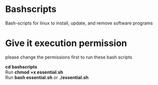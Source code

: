 # Bashscripts
Bash-scripts for linux to install, update, and remove software programs 

# Give it execution permission <br/>
please change the permissions first to run these bash scripts <br/>

**cd bashscripts** <br/>
Run **chmod +x essential.sh** <br/>
Run **bash essential.sh** or **./essential.sh** <br/>
